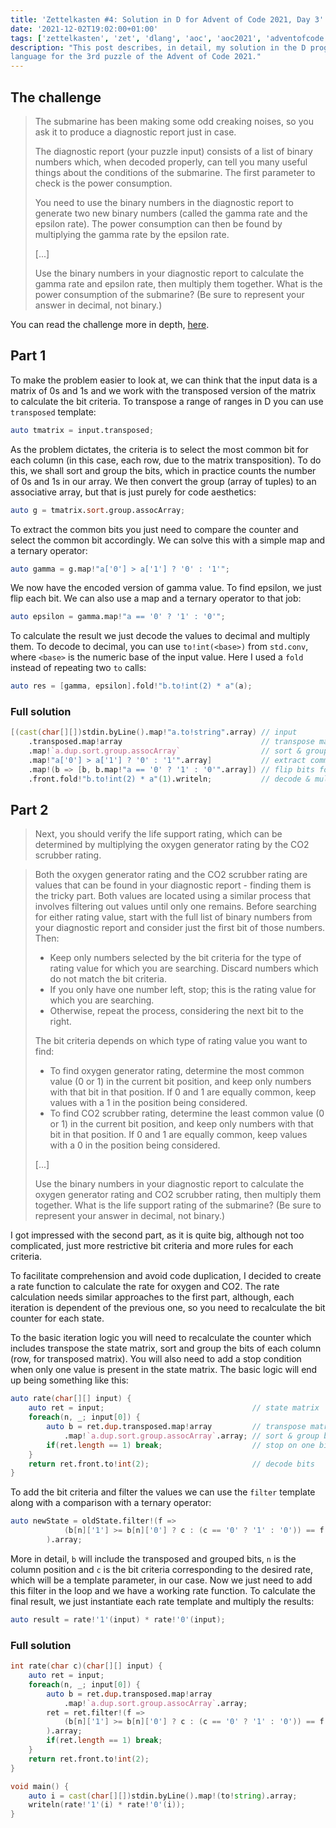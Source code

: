 ```yaml
---
title: 'Zettelkasten #4: Solution in D for Advent of Code 2021, Day 3'
date: '2021-12-02T19:02:00+01:00'
tags: ['zettelkasten', 'zet', 'dlang', 'aoc', 'aoc2021', 'adventofcode']
description: "This post describes, in detail, my solution in the D programming
language for the 3rd puzzle of the Advent of Code 2021."
---
```


## The challenge

> The submarine has been making some odd creaking noises, so you ask it to
> produce a diagnostic report just in case.
>
> The diagnostic report (your puzzle input) consists of a list of binary
> numbers which, when decoded properly, can tell you many useful things about
> the conditions of the submarine. The first parameter to check is the power
> consumption.
>
> You need to use the binary numbers in the diagnostic report to generate two
> new binary numbers (called the gamma rate and the epsilon rate). The power
> consumption can then be found by multiplying the gamma rate by the epsilon
> rate.
>
> [...]
>
> Use the binary numbers in your diagnostic report to calculate the gamma rate
> and epsilon rate, then multiply them together. What is the power consumption
> of the submarine? (Be sure to represent your answer in decimal, not binary.)

You can read the challenge more in depth,
[here](https://adventofcode.com/2021/day/3).

## Part 1

To make the problem easier to look at, we can think that the input data is a
matrix of 0s and 1s and we work with the transposed version of the matrix to
calculate the bit criteria. To transpose a range of ranges in D you can use
`transposed` template:

```d
auto tmatrix = input.transposed;
```

As the problem dictates, the criteria is to select the most common bit for each
column (in this case, each row, due to the matrix transposition). To do this,
we shall sort and group the bits, which in practice counts the number of 0s and
1s in our array. We then convert the group (array of tuples) to an associative
array, but that is just purely for code aesthetics:

```d
auto g = tmatrix.sort.group.assocArray;
```

To extract the common bits you just need to compare the counter and select the
common bit accordingly. We can solve this with a simple map and a ternary
operator:

```d
auto gamma = g.map!"a['0'] > a['1'] ? '0' : '1'";
```

We now have the encoded version of gamma value. To find epsilon, we just flip
each bit. We can also use a map and a ternary operator to that job:

```d
auto epsilon = gamma.map!"a == '0' ? '1' : '0'";
```

To calculate the result we just decode the values to decimal and multiply them.
To decode to decimal, you can use `to!int(<base>)` from `std.conv`, where
`<base>` is the numeric base of the input value. Here I used a `fold` instead
of repeating two `to` calls:

```d
auto res = [gamma, epsilon].fold!"b.to!int(2) * a"(a);
```

### Full solution

```d
[(cast(char[][])stdin.byLine().map!"a.to!string".array) // input
    .transposed.map!array                               // transpose matrix
    .map!`a.dup.sort.group.assocArray`                  // sort & group bits
    .map!"a['0'] > a['1'] ? '0' : '1'".array]           // extract common bit
    .map!(b => [b, b.map!"a == '0' ? '1' : '0'".array]) // flip bits for gamma & epsilon
    .front.fold!"b.to!int(2) * a"(1).writeln;           // decode & multiply gamma & epsilon
```

## Part 2

> Next, you should verify the life support rating, which can be determined by
> multiplying the oxygen generator rating by the CO2 scrubber rating.

> Both the oxygen generator rating and the CO2 scrubber rating are values that
> can be found in your diagnostic report - finding them is the tricky part.
> Both values are located using a similar process that involves filtering out
> values until only one remains. Before searching for either rating value,
> start with the full list of binary numbers from your diagnostic report and
> consider just the first bit of those numbers. Then:
>
> - Keep only numbers selected by the bit criteria for the type of rating value
>   for which you are searching. Discard numbers which do not match the bit
>   criteria.
> - If you only have one number left, stop; this is the rating value for which
>   you are searching.
> - Otherwise, repeat the process, considering the next bit to the right.
>
> The bit criteria depends on which type of rating value you want to find:
>
> - To find oxygen generator rating, determine the most common value (0 or 1)
>   in the current bit position, and keep only numbers with that bit in that
>   position. If 0 and 1 are equally common, keep values with a 1 in the
>   position being considered.
> - To find CO2 scrubber rating, determine the least common value (0 or 1) in
>   the current bit position, and keep only numbers with that bit in that
>   position. If 0 and 1 are equally common, keep values with a 0 in the
>   position being considered.
>
> [...]
>
> Use the binary numbers in your diagnostic report to calculate the oxygen
> generator rating and CO2 scrubber rating, then multiply them together. What
> is the life support rating of the submarine? (Be sure to represent your
> answer in decimal, not binary.)

I got impressed with the second part, as it is quite big, although not too
complicated, just more restrictive bit criteria and more rules for each
criteria.

To facilitate comprehension and avoid code duplication, I decided to create a
rate function to calculate the rate for oxygen and CO2. The rate calculation
needs similar approaches to the first part, although, each iteration is
dependent of the previous one, so you need to recalculate the bit counter for
each state.

To the basic iteration logic you will need to recalculate the counter which
includes transpose the state matrix, sort and group the bits of each column
(row, for transposed matrix). You will also need to add a stop condition when
only one value is present in the state matrix. The basic logic will end up
being something like this:

```d
auto rate(char[][] input) {
    auto ret = input;                                 // state matrix
    foreach(n, _; input[0]) {
        auto b = ret.dup.transposed.map!array         // transpose matrix
            .map!`a.dup.sort.group.assocArray`.array; // sort & group bits
        if(ret.length == 1) break;                    // stop on one bitarray
    }
    return ret.front.to!int(2);                       // decode bits
}
```

To add the bit criteria and filter the values we can use the `filter` template
along with a comparison with a ternary operator:

```d
auto newState = oldState.filter!(f =>                                     // filter result
            (b[n]['1'] >= b[n]['0'] ? c : (c == '0' ? '1' : '0')) == f[n] // bit criteria
        ).array;
```

More in detail, `b` will include the transposed and grouped bits, `n` is the
column position and `c` is the bit criteria corresponding to the desired rate,
which will be a template parameter, in our case. Now we just need to add this
filter in the loop and we have a working rate function. To calculate the final
result, we just instantiate each rate template and multiply the results:

```d
auto result = rate!'1'(input) * rate!'0'(input);
```

### Full solution

```d
int rate(char c)(char[][] input) {
    auto ret = input;
    foreach(n, _; input[0]) {
        auto b = ret.dup.transposed.map!array                             // transpose matrix
            .map!`a.dup.sort.group.assocArray`.array;                     // sort & group bits
        ret = ret.filter!(f =>                                            // filter result
            (b[n]['1'] >= b[n]['0'] ? c : (c == '0' ? '1' : '0')) == f[n] // bit criteria
        ).array;
        if(ret.length == 1) break;                                        // stop on one bitarray
    }
    return ret.front.to!int(2);                                           // decode bits
}

void main() {
    auto i = cast(char[][])stdin.byLine().map!(to!string).array;          // input
    writeln(rate!'1'(i) * rate!'0'(i));                                   // calculate result
}
```

